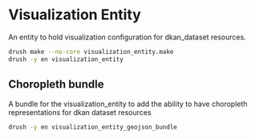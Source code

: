 # Visualization Entity

An entity to hold visualization configuration for dkan_dataset resources.

```bash
drush make --no-core visualization_entity.make
drush -y en visualization_entity
```

## Choropleth bundle

A bundle for the visualization_entity to add the ability to have choropleth representations for dkan dataset resources

```bash
drush -y en visualization_entity_geojson_bundle
```
